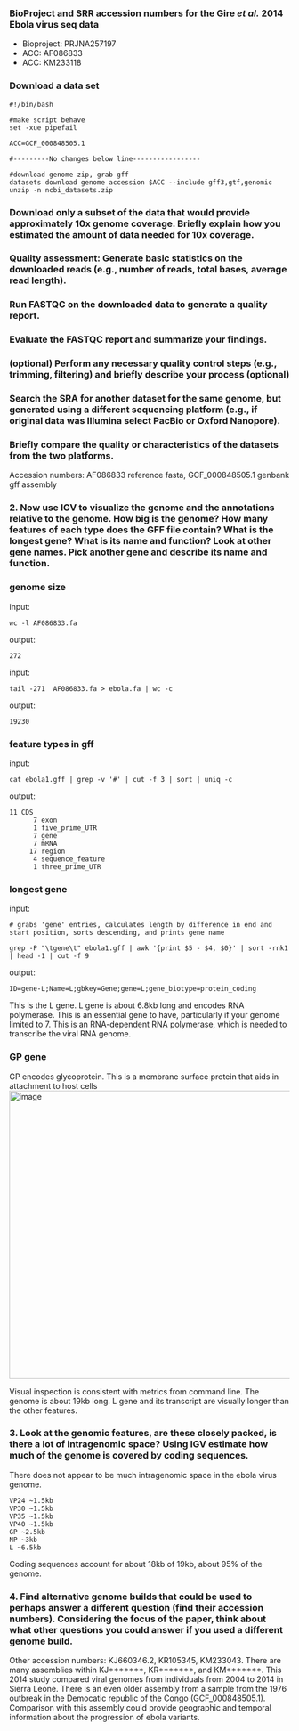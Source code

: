 ### BioProject and SRR accession numbers for the Gire _et al._ 2014 Ebola virus seq data
- Bioproject: PRJNA257197
- ACC: AF086833
- ACC: KM233118

### Download a data set

```
#!/bin/bash

#make script behave
set -xue pipefail

ACC=GCF_000848505.1

#---------No changes below line-----------------

#download genome zip, grab gff
datasets download genome accession $ACC --include gff3,gtf,genomic
unzip -n ncbi_datasets.zip

```
### Download only a subset of the data that would provide approximately 10x genome coverage. Briefly explain how you estimated the amount of data needed for 10x coverage.
### Quality assessment: Generate basic statistics on the downloaded reads (e.g., number of reads, total bases, average read length).
### Run FASTQC on the downloaded data to generate a quality report.
### Evaluate the FASTQC report and summarize your findings.
### (optional) Perform any necessary quality control steps (e.g., trimming, filtering) and briefly describe your process (optional)
### Search the SRA for another dataset for the same genome, but generated using a different sequencing platform (e.g., if original data was Illumina select PacBio or Oxford Nanopore).
### Briefly compare the quality or characteristics of the datasets from the two platforms.



Accession numbers: AF086833 reference fasta, GCF_000848505.1 genbank gff assembly
### 2. Now use IGV to visualize the genome and the annotations relative to the genome. How big is the genome? How many features of each type does the GFF file contain? What is the longest gene? What is its name and function? Look at other gene names. Pick another gene and describe its name and function.
### genome size
input:
```
wc -l AF086833.fa
```
output:
```
272
```
input:
```
tail -271  AF086833.fa > ebola.fa | wc -c
```
output:
```
19230
```
### feature types in gff
input:
```
cat ebola1.gff | grep -v '#' | cut -f 3 | sort | uniq -c
```
output:
```
11 CDS
      7 exon
      1 five_prime_UTR
      7 gene
      7 mRNA
     17 region
      4 sequence_feature
      1 three_prime_UTR
```
### longest gene
input:
```
# grabs 'gene' entries, calculates length by difference in end and start position, sorts descending, and prints gene name

grep -P "\tgene\t" ebola1.gff | awk '{print $5 - $4, $0}' | sort -rnk1 | head -1 | cut -f 9
```
output:
```
ID=gene-L;Name=L;gbkey=Gene;gene=L;gene_biotype=protein_coding
```
This is the L gene. L gene is about 6.8kb long and encodes RNA polymerase. This is an essential gene to have, particularly if your genome limited to 7. This is an RNA-dependent RNA polymerase, which is needed to transcribe the viral RNA genome.

### GP gene
GP encodes glycoprotein. This is a membrane surface protein that aids in attachment to host cells
<img width="1124" height="518" alt="image" src="https://github.com/user-attachments/assets/6cae080e-b65e-470d-9190-9eed71f293b1" />

Visual inspection is consistent with metrics from command line. The genome is about 19kb long. L gene and its transcript are visually longer than the other features.

### 3. Look at the genomic features, are these closely packed, is there a lot of intragenomic space? Using IGV estimate how much of the genome is covered by coding sequences.
There does not appear to be much intragenomic space in the ebola virus genome.
```
VP24 ~1.5kb
VP30 ~1.5kb
VP35 ~1.5kb
VP40 ~1.5kb
GP ~2.5kb
NP ~3kb
L ~6.5kb
```
Coding sequences account for about 18kb of 19kb, about 95% of the genome.
### 4. Find alternative genome builds that could be used to perhaps answer a different question (find their accession numbers). Considering the focus of the paper, think about what other questions you could answer if you used a different genome build.
Other accession numbers: KJ660346.2, KR105345, KM233043. There are many assemblies within KJ*******, KR*******, and KM*******. This 2014 study compared viral genomes from individuals from 2004 to 2014 in Sierra Leone. There is an even older assembly from a sample from the 1976 outbreak in the Democatic republic of the Congo (GCF_000848505.1). Comparison with this assembly could provide geographic and temporal information about the progression of ebola variants. 
